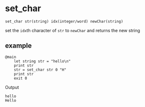 # set_char

`set_char str(string) idx(integer/word) newChar(string)`

set the `idx`th character of `str` to `newChar` and returns the new string

## example
```
@main
	let string str = "hello\n"
	print str
	str = set_char str 0 "H"
	print str
	exit 0
```

Output
```
hello
Hello
```

